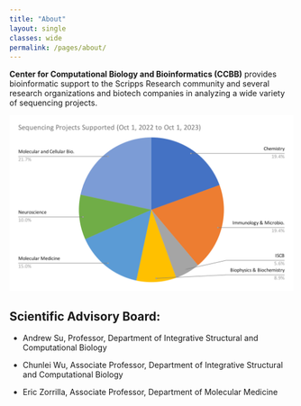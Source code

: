 ```yaml
---
title: "About"
layout: single
classes: wide
permalink: /pages/about/
---
```


**Center for Computational Biology and Bioinformatics (CCBB)** provides bioinformatic support to the Scripps Research community and several research organizations and biotech companies in analyzing a wide variety of sequencing projects.

![LIMS Plot](../assets/images/lims_plot.svg.svg)


## Scientific Advisory Board:

* Andrew Su, Professor, Department of Integrative Structural and Computational Biology

* Chunlei Wu, Associate Professor, Department of Integrative Structural and Computational Biology 
  
* Eric Zorrilla, Associate Professor, Department of Molecular Medicine
